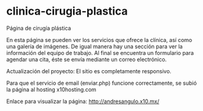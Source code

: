 # clinica-cirugia-plastica

Página de cirugía plástica

En esta página se pueden ver los servicios que ofrece la clínica, así como una galería de imágenes.
De igual manera hay una sección para ver la información del equipo de trabajo.
Al final se encuentra un formulario para agendar una cita, éste se envía mediante un correo electrónico.

Actualización del proyecto: El sitio es completamente responsivo.

Para que el servicio de email (enviar.php) funcione correctamente, se subió la página al hosting x10hosting.com

Enlace para visualizar la página: http://andresangulo.x10.mx/
